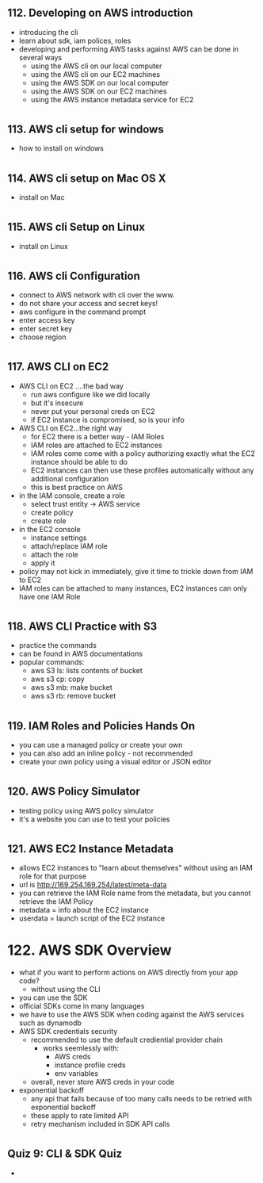 ## 112. Developing on AWS introduction

- introducing the cli
- learn about sdk, iam polices, roles
- developing and performing AWS tasks against AWS can be done in several ways
  - using the AWS cli on our local computer
  - using the AWS cli on our EC2 machines
  - using the AWS SDK on our local computer
  - using the AWS SDK on our EC2 machines
  - using the AWS instance metadata service for EC2

#

## 113. AWS cli setup for windows

- how to install on windows

#

## 114. AWS cli setup on Mac OS X

- install on Mac

#

## 115. AWS cli Setup on Linux

- install on Linux

#

## 116. AWS cli Configuration

- connect to AWS network with cli over the www.
- do not share your access and secret keys!
- aws configure in the command prompt
- enter access key
- enter secret key
- choose region

#

## 117. AWS CLI on EC2

- AWS CLI on EC2 ....the bad way
  - run aws configure like we did locally
  - but it's insecure
  - never put your personal creds on EC2
  - if EC2 instance is compromised, so is your info
- AWS CLI on EC2...the right way
  - for EC2 there is a better way - IAM Roles
  - IAM roles are attached to EC2 instances
  - IAM roles come come with a policy authorizing exactly what the EC2 instance should be able to do
  - EC2 instances can then use these profiles automatically without any additional configuration
  - this is best practice on AWS
- in the IAM console, create a role
  - select trust entity -> AWS service
  - create policy
  - create role
- in the EC2 console
  - instance settings
  - attach/replace IAM role
  - attach the role
  - apply it
- policy may not kick in immediately, give it time to trickle down from IAM to EC2
- IAM roles can be attached to many instances, EC2 instances can only have one IAM Role

#

## 118. AWS CLI Practice with S3

- practice the commands
- can be found in AWS documentations
- popular commands:
  - aws S3 ls: lists contents of bucket
  - aws s3 cp: copy
  - aws s3 mb: make bucket
  - aws s3 rb: remove bucket

#

## 119. IAM Roles and Policies Hands On

- you can use a managed policy or create your own
- you can also add an inline policy - not recommended
- create your own policy using a visual editor or JSON editor

#

## 120. AWS Policy Simulator

- testing policy using AWS policy simulator
- it's a website you can use to test your policies

#

## 121. AWS EC2 Instance Metadata

- allows EC2 instances to "learn about themselves" without using an IAM role for that purpose
- url is http://169.254.169.254/latest/meta-data
- you can retrieve the IAM Role name from the metadata, but you cannot retrieve the IAM Policy
- metadata = info about the EC2 instance
- userdata = launch script of the EC2 instance

#

# 122. AWS SDK Overview

- what if you want to perform actions on AWS directly from your app code?
  - without using the CLI
- you can use the SDK
- official SDKs come in many languages
- we have to use the AWS SDK when coding against the AWS services such as dynamodb
- AWS SDK credentials security
  - recommended to use the default crediential provider chain
    - works seemlessly with:
      - AWS creds
      - instance profile creds
      - env variables
  - overall, never store AWS creds in your code
- exponential backoff
  - any api that fails because of too many calls needs to be retried with exponential backoff
  - these apply to rate limited API
  - retry mechanism included in SDK API calls

#

## Quiz 9: CLI & SDK Quiz

-

#
